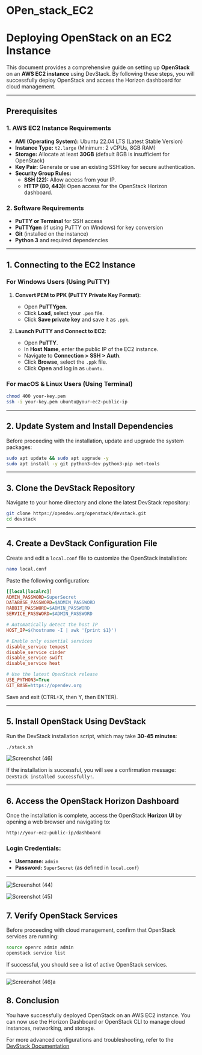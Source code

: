 # OPen_stack_EC2
# **Deploying OpenStack on an EC2 Instance**

This document provides a comprehensive guide on setting up **OpenStack** on an **AWS EC2 instance** using DevStack. By following these steps, you will successfully deploy OpenStack and access the Horizon dashboard for cloud management.

---

## **Prerequisites**

### **1. AWS EC2 Instance Requirements**

- **AMI (Operating System):** Ubuntu 22.04 LTS (Latest Stable Version)
- **Instance Type:** `t2.large` (Minimum: 2 vCPUs, 8GB RAM)
- **Storage:** Allocate at least **30GB** (default 8GB is insufficient for OpenStack)
- **Key Pair:** Generate or use an existing SSH key for secure authentication.
- **Security Group Rules:**
  - **SSH (22):** Allow access from your IP.
  - **HTTP (80, 443):** Open access for the OpenStack Horizon dashboard.


### **2. Software Requirements**
- **PuTTY or Terminal** for SSH access
- **PuTTYgen** (if using PuTTY on Windows) for key conversion
- **Git** (installed on the instance)
- **Python 3** and required dependencies

---

## **1. Connecting to the EC2 Instance**

### **For Windows Users (Using PuTTY)**

1. **Convert PEM to PPK (PuTTY Private Key Format)**:
   - Open **PuTTYgen**.
   - Click **Load**, select your `.pem` file.
   - Click **Save private key** and save it as `.ppk`.

2. **Launch PuTTY and Connect to EC2**:
   - Open **PuTTY**.
   - In **Host Name**, enter the public IP of the EC2 instance.
   - Navigate to **Connection > SSH > Auth**.
   - Click **Browse**, select the `.ppk` file.
   - Click **Open** and log in as `ubuntu`.

### **For macOS & Linux Users (Using Terminal)**

```bash
chmod 400 your-key.pem
ssh -i your-key.pem ubuntu@your-ec2-public-ip
```

---

## **2. Update System and Install Dependencies**

Before proceeding with the installation, update and upgrade the system packages:

```bash
sudo apt update && sudo apt upgrade -y
sudo apt install -y git python3-dev python3-pip net-tools
```

---

## **3. Clone the DevStack Repository**

Navigate to your home directory and clone the latest DevStack repository:

```bash
git clone https://opendev.org/openstack/devstack.git
cd devstack
```


---

## **4. Create a DevStack Configuration File**

Create and edit a `local.conf` file to customize the OpenStack installation:

```bash
nano local.conf
```

Paste the following configuration:

```ini
[[local|localrc]]
ADMIN_PASSWORD=SuperSecret
DATABASE_PASSWORD=$ADMIN_PASSWORD
RABBIT_PASSWORD=$ADMIN_PASSWORD
SERVICE_PASSWORD=$ADMIN_PASSWORD

# Automatically detect the host IP
HOST_IP=$(hostname -I | awk '{print $1}')

# Enable only essential services
disable_service tempest
disable_service cinder
disable_service swift
disable_service heat

# Use the latest OpenStack release
USE_PYTHON3=True
GIT_BASE=https://opendev.org
```

Save and exit (CTRL+X, then Y, then ENTER).



---

## **5. Install OpenStack Using DevStack**

Run the DevStack installation script, which may take **30-45 minutes**:

```bash
./stack.sh
```
![Screenshot (46)](https://github.com/user-attachments/assets/fbedd939-01f9-4504-b01a-02708bb9851a)



If the installation is successful, you will see a confirmation message: `DevStack installed successfully!`.

---

## **6. Access the OpenStack Horizon Dashboard**

Once the installation is complete, access the OpenStack **Horizon UI** by opening a web browser and navigating to:

```bash
http://your-ec2-public-ip/dashboard
```

### **Login Credentials:**
- **Username:** `admin`
- **Password:** `SuperSecret` (as defined in `local.conf`)
---

![Screenshot (44)](https://github.com/user-attachments/assets/2c8963f3-d612-4270-bcc5-ccb72212c64c)

![Screenshot (45)](https://github.com/user-attachments/assets/9c642c5d-adf5-4955-b01b-ce731f19d2b6)




## **7. Verify OpenStack Services**

Before proceeding with cloud management, confirm that OpenStack services are running:

```bash
source openrc admin admin
openstack service list
```

If successful, you should see a list of active OpenStack services.

---
![Screenshot (46)a](https://github.com/user-attachments/assets/1e53c7a9-b949-4cf7-8bcf-817f28ecfd4a)


## **8. Conclusion**

You have successfully deployed OpenStack on an AWS EC2 instance. You can now use the Horizon Dashboard or OpenStack CLI to manage cloud instances, networking, and storage.

For more advanced configurations and troubleshooting, refer to the [DevStack Documentation](https://github.com/openstack/devstack)



